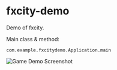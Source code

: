 # fxcity-demo

Demo of fxcity.

Main class & method: 
```text
com.example.fxcitydemo.Application.main
```  

![Game Demo Screenshot](https://github.com/chengenzhao/fxcity-demo/assets/5525436/70be792b-d454-4613-8280-60ca8e9c6335)